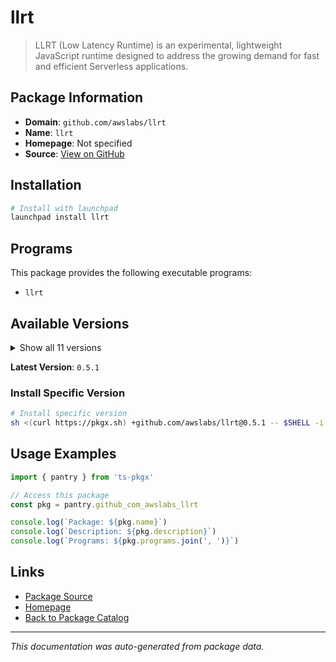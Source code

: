 # llrt

> LLRT (Low Latency Runtime) is an experimental, lightweight JavaScript runtime designed to address the growing demand for fast and efficient Serverless applications.

## Package Information

- **Domain**: `github.com/awslabs/llrt`
- **Name**: `llrt`
- **Homepage**: Not specified
- **Source**: [View on GitHub](https://github.com/pkgxdev/pantry/tree/main/projects/github.com/awslabs/llrt/package.yml)

## Installation

```bash
# Install with launchpad
launchpad install llrt
```

## Programs

This package provides the following executable programs:

- `llrt`

## Available Versions

<details>
<summary>Show all 11 versions</summary>

- `0.5.1`, `0.5.0`, `0.4.0`, `0.3.0`, `0.2.2`
- `0.2.1`, `0.2.0`, `0.1.15`, `0.1.14`, `0.1.13`
- `0.1.12`

</details>

**Latest Version**: `0.5.1`

### Install Specific Version

```bash
# Install specific version
sh <(curl https://pkgx.sh) +github.com/awslabs/llrt@0.5.1 -- $SHELL -i
```

## Usage Examples

```typescript
import { pantry } from 'ts-pkgx'

// Access this package
const pkg = pantry.github_com_awslabs_llrt

console.log(`Package: ${pkg.name}`)
console.log(`Description: ${pkg.description}`)
console.log(`Programs: ${pkg.programs.join(', ')}`)
```

## Links

- [Package Source](https://github.com/pkgxdev/pantry/tree/main/projects/github.com/awslabs/llrt/package.yml)
- [Homepage](#)
- [Back to Package Catalog](../package-catalog.md)

---

*This documentation was auto-generated from package data.*
